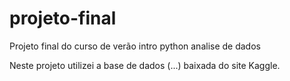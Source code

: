 # projeto-final
Projeto final do curso de verão intro python analise de dados

Neste projeto utilizei a base de dados (...) baixada do site Kaggle. 
